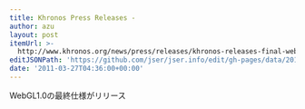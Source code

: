 ```yaml
---
title: Khronos Press Releases -
author: azu
layout: post
itemUrl: >-
  http://www.khronos.org/news/press/releases/khronos-releases-final-webgl-1.0-specification
editJSONPath: 'https://github.com/jser/jser.info/edit/gh-pages/data/2011/03/index.json'
date: '2011-03-27T04:36:00+00:00'
---
```

WebGL1.0の最終仕様がリリース
